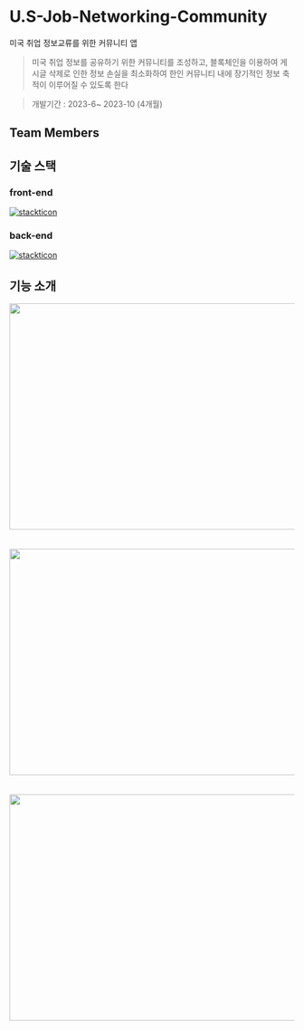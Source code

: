# U.S-Job-Networking-Community
미국 취업 정보교류를 위한 커뮤니티 앱

>미국 취업 정보를 공유하기 위한 커뮤니티를 조성하고, 블록체인을 이용하여 게시글 삭제로 인한 정보 손실을 최소화하여 한인 커뮤니티 내에 장기적인 정보 축적이 이루어질 수 있도록 한다

>개발기간 : 2023-6~ 2023-10 (4개월)
>
## Team Members

## 기술 스택
### front-end
[![stackticon](https://firebasestorage.googleapis.com/v0/b/stackticon-81399.appspot.com/o/images%2F1725374901355?alt=media&token=130724f5-9236-42ed-b894-bbbc44721cad)](https://github.com/msdio/stackticon)
### back-end
[![stackticon](https://firebasestorage.googleapis.com/v0/b/stackticon-81399.appspot.com/o/images%2F1725375000168?alt=media&token=be866dec-3149-4219-a79b-4e3d0c383dff)](https://github.com/msdio/stackticon)

## 기능 소개
<img src="https://github.com/user-attachments/assets/186a7195-1930-40b7-af7f-872d162cce1b" width="700" height="400"/>
<br/>
<br/>
<br/>

<img src="https://github.com/user-attachments/assets/d5deef2c-1543-4cc0-a2e4-29ad81b404ba" width="700" height="400"/>
<br/>
<br/>
<br/>
<img src="https://github.com/user-attachments/assets/a6963af5-6c1f-45d1-bd53-b951b2403ad6" width="700" height="400"/>


